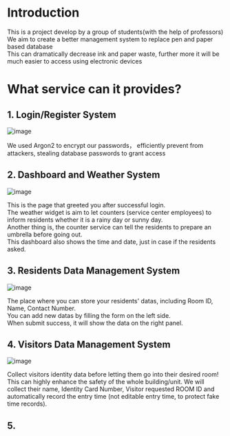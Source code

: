 # Introduction
This is a project develop by a group of students(with the help of professors)\
We aim to create a better management system to replace pen and paper based database\
This can dramatically decrease ink and paper waste, further more it will be much easier to access using electronic devices


# What service can it provides?
## 1. Login/Register System
![image](https://github.com/TatshSiow/Hotel-Management-System/assets/100989709/1468832a-ac60-48d1-9905-ac1bda17a41a)

We used Argon2 to encrypt our passwords， efficiently prevent from attackers, stealing database passwords to grant access

## 2. Dashboard and Weather System
![image](https://github.com/TatshSiow/Hotel-Management-System/assets/100989709/9c5d195e-267d-46ca-916e-77c971a715c3)

This is the page that greeted you after successful login.\
The weather widget is aim to let counters (service center employees) to inform residents whether it is a rainy day or sunny day.\
Another thing is, the counter service can tell the residents to prepare an umbrella before going out.\
This dashboard also shows the time and date, just in case if the residents asked.

## 3. Residents Data Management System
![image](https://github.com/TatshSiow/Hotel-Management-System/assets/100989709/2d817820-2a72-4f83-be4e-fc551adf3a9b)

The place where you can store your residents' datas, including Room ID, Name, Contact Number.\
You can add new datas by filling the form on the left side.\
When submit success, it will show the data on the right panel.

## 4. Visitors Data Management System
![image](https://github.com/TatshSiow/Hotel-Management-System/assets/100989709/07f69125-a7bb-484c-869e-bcd0458e792f)

Collect visitors identity data before letting them go into their desired room!
This can highly enhance the safety of the whole building/unit.
We will collect their name, Identity Card Number, Visitor requested ROOM ID and automatically record the entry time (not editable entry time, to protect fake time records).

## 5. 
